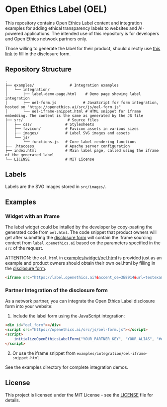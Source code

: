 # Open Ethics Label (OEL)

This repository contains Open Ethics Label content and integration examples for adding ethical transparency labels to websites and AI-powered applications. The intended use of this repository is for developers and Open Ethics netwoek partners only.

Those willing to generate the label for their product, should directly use [this link](http://openethics.ai/label/generate/) to fill in the disclosure form.

## Repository Structure

```
.
├── examples/                # Integration examples
│   └── integration/
│       ├── label-demo-page.html    # Demo page showing label integration
│       ├── oel-form.js            # JavaScript for form integration, hosted on "https://openethics.ai/src/js/oel-form.js"
│       └── oel-iframe-snippet.html # HTML snippet for iframe embedding. The content is the same as generated by the JS file
├── src/                    # Source files
│   ├── css/               # Stylesheets
│   ├── favicon/           # Favicon assets in various sizes
│   ├── images/            # Label SVG images and assets
│   └── js/
│       └── functions.js   # Core label rendering functions
├── .htaccess              # Apache server configuration
├── index.html             # Main label page, called using the iframe of the generated label
└── LICENSE                # MIT License
```

## Labels
Labels are the SVG images stored in `src/images/`.

## Examples
### Widget with an iframe

The label widget could be intalled by the developer by copy-pasting the generated code from `oel.html`. The code snippet that product owners will get after submitting the [disclosure form](http://openethics.ai/label/generate/) will contain the iframe sourcing content from `label.openethics.ai` based on the parameters specified in the `src` of the request.

ATTENTION: the `oel.html` in [examples/widget/oel.html](examples/widget/oel.html) is provided just as an example and product owners should obtain their own oel.html by filling in the [disclosure form](http://openethics.ai/label/generate/).

```html
<iframe src="https://label.openethics.ai?&accent_oe=3E8914&url=testexample.com&data=open&source=open&decision=restricted&integrity=156d624b8f2dbea87128a2147f255842652475c5dc595c79f64c90c7ff486d59007c3e18c993e3163395812e26b70ea70dfc413f7ca128869d115f12e5699bf2" style="border:0px #ffffff none;" name="oe_label" scrolling="no" frameborder="1" marginheight="0px" marginwidth="0px" height="50px" width="300px" allowfullscreen></iframe>
```


### Partner Integration of the disclosure form
As a network partner, you can integrate the Open Ethics Label disclosure form into your website:

1. Include the label form using the JavaScript integration:

```html
<div id="oel_form"></div>
<script src="https://openethics.ai/src/js/oel-form.js"></script>
<script>
    initializeOpenEthicsLabelForm("YOUR_PARTNER_KEY", "YOUR_ALIAS", "#oel_form");
</script>
```

2. Or use the iframe snippet from `examples/integration/oel-iframe-snippet.html`

See the examples directory for complete integration demos.

## License

This project is licensed under the MIT License - see the [LICENSE](LICENSE) file for details.
